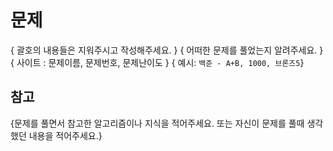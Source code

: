 # 문제

{ 괄호의 내용들은 지워주시고 작성해주세요. }
{ 어떠한 문제를 풀었는지 알려주세요. }
{ 사이트 : 문제이름, 문제번호, 문제난이도 }
{ 예시: `백준 - A+B, 1000, 브론즈5`}

## 참고

{문제를 풀면서 참고한 알고리즘이나 지식을 적어주세요. 또는 자신이 문제를 풀때 생각했던 내용을 적어주세요.}
